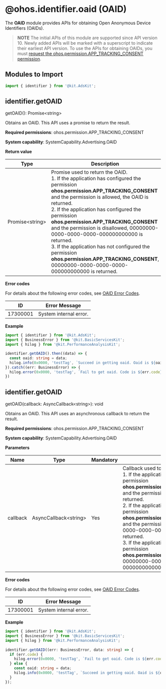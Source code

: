 # @ohos.identifier.oaid (OAID)

The **OAID** module provides APIs for obtaining Open Anonymous Device Identifiers (OAIDs).

> **NOTE**
> The initial APIs of this module are supported since API version 10. Newly added APIs will be marked with a superscript to indicate their earliest API version.
> To use the APIs for obtaining OAIDs, you must [request the ohos.permission.APP_TRACKING_CONSENT permission](../../security/AccessToken/request-user-authorization.md).

## Modules to Import

```ts
import { identifier } from '@kit.AdsKit';
```

## identifier.getOAID

getOAID(): Promise&lt;string&gt;

Obtains an OAID. This API uses a promise to return the result.

**Required permissions**: ohos.permission.APP_TRACKING_CONSENT

**System capability**: SystemCapability.Advertising.OAID

**Return value**

| Type                   | Description                                                                                                                                                                                                                                                                                                                                                                    | 
|-----------------------|------------------------------------------------------------------------------------------------------------------------------------------------------------------------------------------------------------------------------------------------------------------------------------------------------------------------------------------------------------------------|
| Promise&lt;string&gt; | Promise used to return the OAID.<br>1. If the application has configured the permission **ohos.permission.APP_TRACKING_CONSENT** and the permission is allowed, the OAID is returned.<br>2. If the application has configured the permission **ohos.permission.APP_TRACKING_CONSENT** and the permission is disallowed, 00000000-0000-0000-0000-000000000000 is returned.<br>3. If the application has not configured the permission **ohos.permission.APP_TRACKING_CONSENT**, 00000000-0000-0000-0000-000000000000 is returned.| 

**Error codes**

For details about the following error codes, see [OAID Error Codes](errorcode-oaid.md).

| ID   | Error Message                            | 
|----------|----------------------------------|
| 17300001 | System&nbsp;internal&nbsp;error. | 

**Example**

```ts
import { identifier } from '@kit.AdsKit';
import { BusinessError } from '@kit.BasicServicesKit';
import { hilog } from '@kit.PerformanceAnalysisKit';

identifier.getOAID().then((data) => {
  const oaid: string = data;
  hilog.info(0x0000, 'testTag', `Succeed in getting oaid. Oaid is ${oaid}`);
}).catch((err: BusinessError) => {
  hilog.error(0x0000, 'testTag', `Fail to get oaid. Code is ${err.code}, message is ${err.message}`);
})
```

## identifier.getOAID

getOAID(callback: AsyncCallback&lt;string&gt;): void

Obtains an OAID. This API uses an asynchronous callback to return the result.

**Required permissions**: ohos.permission.APP_TRACKING_CONSENT

**System capability**: SystemCapability.Advertising.OAID

**Parameters**

| Name     | Type                         | Mandatory| Description                                                                                                                                                                                                                                                                                                                                                               | 
|----------|-----------------------------|----|-------------------------------------------------------------------------------------------------------------------------------------------------------------------------------------------------------------------------------------------------------------------------------------------------------------------------------------------------------------------|
| callback | AsyncCallback&lt;string&gt; | Yes | Callback used to return the OAID.<br>1. If the application has configured the permission **ohos.permission.APP_TRACKING_CONSENT** and the permission is allowed, the OAID is returned.<br>2. If the application has configured the permission **ohos.permission.APP_TRACKING_CONSENT** and the permission is disallowed, 00000000-0000-0000-0000-000000000000 is returned.<br>3. If the application has not configured the permission **ohos.permission.APP_TRACKING_CONSENT**, 00000000-0000-0000-0000-000000000000 is returned.| 

**Error codes**

For details about the following error codes, see [OAID Error Codes](errorcode-oaid.md).

| ID   | Error Message                            | 
|----------|----------------------------------|
| 17300001 | System&nbsp;internal&nbsp;error. | 

**Example**

```ts
import { identifier } from '@kit.AdsKit';
import { BusinessError } from '@kit.BasicServicesKit';
import { hilog } from '@kit.PerformanceAnalysisKit';
 
identifier.getOAID((err: BusinessError, data: string) => {
  if (err.code) {
    hilog.error(0x0000, 'testTag', `Fail to get oaid. Code is ${err.code}, message is ${err.message}`);
  } else {
    const oaid: string = data;
    hilog.info(0x0000, 'testTag', `Succeed in getting oaid. Oaid is ${oaid}`);
  }
});
```
